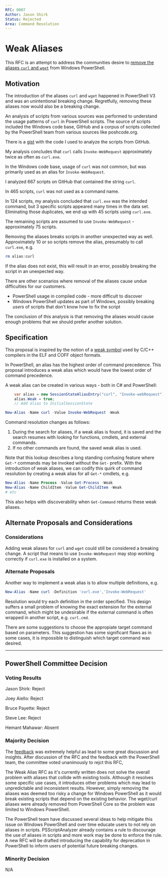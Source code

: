 ```yaml
---
RFC: 0007
Author: Jason Shirk
Status: Rejected
Area: Command Resolution
---
```


# Weak Aliases

This RFC is an attempt to address the communities desire to [remove the aliases `curl` and `wget`]((https://github.com/PowerShell/PowerShell/pull/1901)) from Windows PowerShell.

## Motivation

The introduction of the aliases `curl` and `wget` happened in PowerShell V3 and was an unintentional breaking change.
Regretfully, removing these aliases now would also be a breaking change.

An analysis of scripts from various sources was performed to understand the usage patterns of `curl` in PowerShell scripts.
The source of scripts included the Windows code base, GitHub and a corpus of scripts collected by the PowerShell team from various sources like poshcode.org.

There is a [gist](https://gist.github.com/lzybkr/3cd091334355f381d1d6ee7acfad5a48) with the code I used to analyze the scripts from GitHub.

My analysis concludes that `curl` calls `Invoke-WebRequest` approximately twice as often as `curl.exe`.

In the Windows code base, usage of `curl` was not common, but was primarily used as an alias for `Invoke-WebRequest`.

I analyzed 667 scripts on GitHub that contained the string `curl`.

In 465 scripts, `curl` was not used as a command name.

In 124 scripts, my analysis concluded that `curl.exe` was the intended command, but 3 specific scripts appeared many times in the data set. Eliminating those duplicates, we end up with 45 scripts using `curl.exe`.

The remaining scripts are assumed to use `Invoke-WebRequest` - approximately 75 scripts.

Removing the aliases breaks scripts in another unexpected way as well.
Approximately 10 or so scripts remove the alias, presumably to call `curl.exe`, e.g.
```powershell
rm alias:curl
```
If the alias does not exist, this will result in an error, possibly breaking the script in an unexpected way.

There are other scenarios where removal of the aliases cause undue difficulties for our customers.

* PowerShell usage in compiled code - more difficult to discover
* Windows PowerShell updates as part of Windows, possibly breaking *users* of scripts that don't know how to fix the script

The conclusion of this analysis is that removing the aliases would cause enough problems that we should prefer another solution.

## Specification

This proposal is inspired by the notion of a [weak symbol](https://en.wikipedia.org/wiki/Weak_symbol) used by C/C++ compilers in the ELF and COFF object formats.

In PowerShell, an alias has the highest order of command precedence.
This proposal introduces a weak alias which would have the lowest order of command precedence.

A weak alias can be created in various ways - both in C# and PowerShell:
```C#
    var alias = new SessionStateAliasEntry("curl", "Invoke-webRequest");
    alias.Weak = true;
    // Add alias to InitialSessionState
```

```powershell
New-Alias -Name curl -Value Invoke-WebRequest -Weak
```

Command resolution changes as follows:

1. During the search for aliases, if a weak alias is found, it is saved and the search resumes with looking for functions, cmdlets, and external commands.
2. If no other commands are found, the saved weak alias is used.

Note that this lookup describes a long standing confusing feature where `Get-*` commands may be invoked without the `Get-` prefix.
With the introduction of weak aliases, we can codify this quirk of command resolution by creating a weak alias for all `Get-*` cmdlets, e.g.

```powershell
New-Alias -Name Process -Value Get-Process -Weak
New-Alias -Name ChildItem -Value Get-ChildItem -Weak
# etc
```

This also helps with discoverability when `Get-Command` returns these weak aliases.

## Alternate Proposals and Considerations

### Considerations

Adding weak aliases for `curl` and `wget` could still be considered a breaking change.
A script that means to use `Invoke-WebRequest` may stop working correctly if `curl.exe` is installed on a system.

### Alternate Proposals

Another way to implement a weak alias is to allow multiple definitions, e.g.

```powershell
New-Alias -Name curl -Definition 'curl.exe','Invoke-WebRequest'
```

Resolution would try each definition in the order specified.
This design suffers a small problem of knowing the exact extension for the external command, which might be undesirable if the external command is often wrapped in another script, e.g. `curl.cmd`.

There are some suggestions to choose the appropiate target command based on parameters.
This suggestion has some significant flaws as in some cases, it is impossible to distinguish which target command was desired.   

---------------
## PowerShell Committee Decision

### Voting Results

Jason Shirk: Reject 

Joey Aiello: Reject

Bruce Payette: Reject

Steve Lee: Reject

Hemant Mahawar: Absent

### Majority Decision

The [feedback](https://github.com/PowerShell/PowerShell-RFC/issues/16) was extremely helpful as lead to some great discussion and insights.
After discussion of the RFC and the feedback with the PowerShell team, the committee voted unanimously to rejct this RFC,

The Weak Alias RFC as it's currently written does not solve the overall problem with aliases that collide with existing tools.
Although it resolves some specific use cases, it introduces other problems which may lead to unpredictable and inconsistent results.
However, simply removing the aliases was deemed too risky a change for Windows PowerShell as it would break existing scripts that depend on the existing behavior. 
The wget/curl aliases were already removed from PowerShell Core so the problem was limited to Windows PowerShell.

The PowerShell team have discussed several ideas to help mitigate this issue on Windows PowerShell and over time educate users to not rely on aliases in scripts.
PSScriptAnalyzer already contains a rule to discourage the use of aliases in scripts and more work may be done to enforce the rule.
A new RFC will be drafted introducing the capability for deprecation in PowerShell to inform users of potential future breaking changes.

### Minority Decision

N/A
